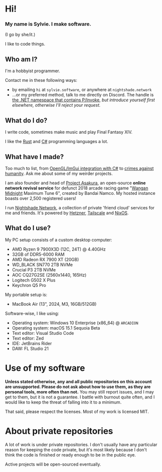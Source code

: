 # Hi!
### My name is Sylvie. I make software.
(I go by she/it.)

I like to code things.

## Who am I?
I'm a hobbyist programmer. 

Contact me in these following ways:
- by emailing `hi` at `sylvie.software`, or anywhere at `nightshade.network`
- ...or my preferred method, talk to me directly on Discord. The handle is [the .NET namespace that contains P/Invoke](https://learn.microsoft.com/en-us/dotnet/standard/native-interop/pinvoke), *but introduce yourself first elsewhere, otherwise I'll reject your request.*

## What do I do?
I write code, sometimes make music and play Final Fantasy XIV.

I like the [Rust](https://rust-lang.org) and [C#](https://dot.net) programming languages a lot.

## What have I made?
Too much to list, from [OpenGL/ImGui integration with C#](https://github.com/lostkagamine/OpenTK_ImGui_Backends) to [crimes against humanity](https://github.com/lostkagamine/rustic-c). Ask me about some of my weirder projects.

I am also founder and head of [Project Asakura](https://github.com/ProjectAsakura), an open-source **online network revival service** for defunct 2018 arcade racing game "[Wangan Midnight](https://en.wikipedia.org/wiki/Wangan_Midnight) Maximum Tune 6", created by Bandai Namco. My hosted instance boasts over 2,500 registered users!

I run [Nightshade Network](https://nightshade.network), a collection of private 'friend cloud' services for me and friends. It's powered by [Hetzner](https://hetzner.com), [Tailscale](https://tailscale.com) and [NixOS](https://nixos.org).

## What do I use?
My PC setup consists of a custom desktop computer:
- AMD Ryzen 9 7900X3D (12C, 24T) @ 4.40GHz
- 32GB of DDR5-6000 RAM
- AMD Radeon RX 7900 XT (20GB)
- WD_BLACK SN770 2TB NVMe
- Crucial P3 2TB NVMe
- AOC CQ27G2SE (2560x1440, 165Hz)
- Logitech G502 X Plus
- Keychron Q5 Pro

My portable setup is:
- MacBook Air (13", 2024, M3, 16GB/512GB)

Software-wise, I like using:
- Operating system: Windows 10 Enterprise (x86_64) @ `ARCADION`
- Operating system: macOS 15.1 Sequoia Beta
- Text editor: Visual Studio Code
- Text editor: Zed
- IDE: JetBrains Rider
- DAW: FL Studio 21

# Use of my software
**Unless stated otherwise, any and all public repositories on this account are unsupported. Please do not ask about how to use them, as they are personal tools, more often than not.**
You may still report issues, and I may get to them, but it is not a guarantee. I battle with burnout quite often,
and I would like to keep the threat of falling into it to a minimum.

That said, please respect the licenses. Most of my work is licensed MIT.

# About private repositories
A lot of work is under private repositories. I don't usually have any particular reason for keeping the code private,
but it's most likely because I don't think the code is finished or ready enough to be in the public eye.

Active projects will be open-sourced eventually.
